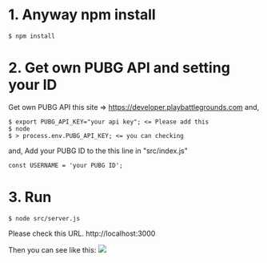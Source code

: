 # 1. Anyway npm install
```
$ npm install
```

# 2. Get own PUBG API and setting your ID
Get own PUBG API this site => https://developer.playbattlegrounds.com
and,
```
$ export PUBG_API_KEY="your api key"; <= Please add this
$ node
$ > process.env.PUBG_API_KEY; <= you can checking
```

and, Add your PUBG ID to the this line in "src/index.js"

```
const USERNAME = 'your PUBG ID';
```

# 3. Run
```
$ node src/server.js
```
Please check this URL.
http://localhost:3000

Then you can see like this:
<img src="./src/image.png">